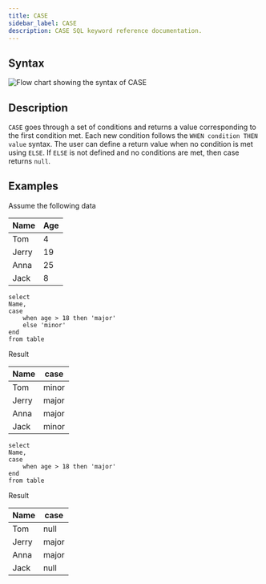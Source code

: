 ```yaml
---
title: CASE
sidebar_label: CASE
description: CASE SQL keyword reference documentation.
---
```


## Syntax

![Flow chart showing the syntax of CASE](/img/docs/diagrams/case.svg)

## Description

`CASE` goes through a set of conditions and returns a value corresponding to the
first condition met. Each new condition follows the `WHEN condition THEN value`
syntax. The user can define a return value when no condition is met using
`ELSE`. If `ELSE` is not defined and no conditions are met, then case returns
`null`.

## Examples

Assume the following data

| Name  | Age |
| ----- | --- |
| Tom   | 4   |
| Jerry | 19  |
| Anna  | 25  |
| Jack  | 8   |

```questdb-sql title="CASE with ELSE"
select
Name,
case
    when age > 18 then 'major'
    else 'minor'
end
from table
```

Result

| Name  | case  |
| ----- | ----- |
| Tom   | minor |
| Jerry | major |
| Anna  | major |
| Jack  | minor |

```questdb-sql title="CASE without ELSE"
select
Name,
case
    when age > 18 then 'major'
end
from table
```

Result

| Name  | case  |
| ----- | ----- |
| Tom   | null  |
| Jerry | major |
| Anna  | major |
| Jack  | null  |
